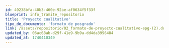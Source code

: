 ```yaml
---
id: 49238bfa-40b3-460e-92ae-af0634f5f33f
blueprint: info_tramite_repositorio
title: 'Proyecto cualitativo'
tipo_de_documento: 'formato de posgrado'
link: /assets/repositorio/02_formato-de-proyecto-cualitativo-epg-(2).docx
updated_by: 06ac68ab-d29f-41e9-9b9a-dd4da3996484
updated_at: 1740410349
---
```

